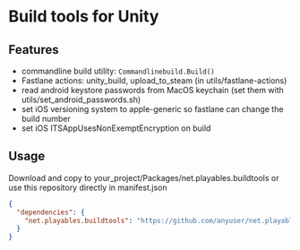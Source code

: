 # Build tools for Unity

## Features
- commandline build utility: ```Commandlinebuild.Build()```
- Fastlane actions: unity_build, upload_to_steam (in utils/fastlane-actions)
- read android keystore passwords from MacOS keychain (set them with utils/set_android_passwords.sh)
- set iOS versioning system to apple-generic so fastlane can change the build number
- set iOS ITSAppUsesNonExemptEncryption on build


## Usage

Download and copy to your_project/Packages/net.playables.buildtools or use this repository directly in manifest.json

```json
{
  "dependencies": {
    "net.playables.buildtools": "https://github.com/anyuser/net.playables.buildtools.git"
  }
}
```
